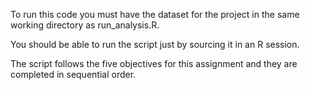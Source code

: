 To run this code you must have the dataset for the project in the same working directory as run_analysis.R.

You should be able to run the script just by sourcing it in an R session.

The script follows the five objectives for this assignment and they are completed in sequential order.
